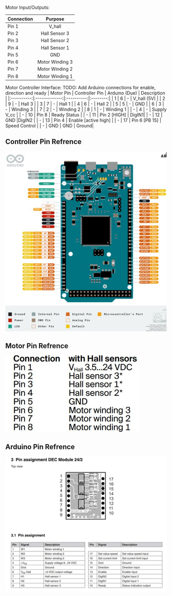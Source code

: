 Motor Input/Outputs:

| Connection  |      Purpose|
|----------|:-------------:|
| Pin 1 | V_hall |
| Pin 2 | Hall Sensor 3 | 
| Pin 3 | Hall Sensor 2 |
| Pin 4 | Hall Sensor 1 |
| Pin 5 | GND | 
| Pin 6 | Motor Winding 3 |
| Pin 7 | Motor Winding 2 |
| Pin 8 | Motor Winding 1 |


Motor Controller Interface:
TODO: Add Arduino connections for enable, direction and ready 
| Motor Pin  | Controller Pin | Arduino (Due) | Description |
|:----------:|:-------------:|:----------:|:--------:|
| 1 | 6 | - | V_hall (5V) |
| 2 | 9 | - | Hall 3 |
| 3 | 7 | - | Hall 1 |
| 4 | 6 | - | Hall 2 |
| 5 | 5 | - | GND |
| 6 | 3 | - | Winding 3 |
| 7 | 2 | - | Winding 2 |
| 8 | 1 | - | Winding 1 |
| - | 4 | - | Supply V_cc |
| - | 10 | Pin 8 | Ready Status |
| - | 11 | Pin 2 [HIGH] | DigIN1| 
| - | 12 | GND |DigIN2 |
| - | 13 | Pin 4 | Enable [active high] |
| - | 17 | Pin 6 [PB 15] | Speed Control |
| - | GND | GND | Ground|


## Controller Pin Refrence

![Motor Controller Pinouts](https://github.com/GLEE2023/GLEE2023/blob/dev/extras/Docs/Images/Arduino_Due_Refrence.JPG)

## Motor Pin Refrence

![Motor Controller Pinouts](https://github.com/GLEE2023/GLEE2023/blob/dev/extras/Docs/Images/Motor-Pin-Refrence.JPG)

## Arduino Pin Refrence

![Arduino Pinout](https://github.com/GLEE2023/GLEE2023/blob/dev/extras/Docs/Images/Motor_Refrence.JPG)
